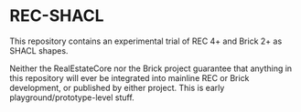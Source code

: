 # REC-SHACL

This repository contains an experimental trial of REC 4+ and Brick 2+ as SHACL shapes.

Neither the RealEstateCore nor the Brick project guarantee that anything in this repository will ever be integrated into mainline REC or Brick development, or published by either project. This is early playground/prototype-level stuff.

